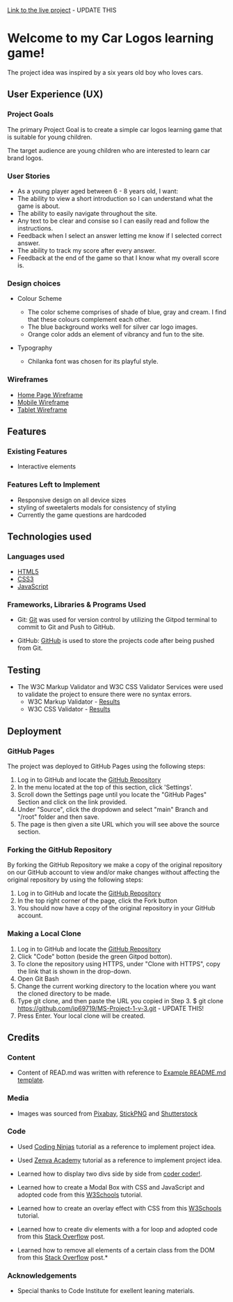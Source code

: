 [Link to the live project](https://ip69719.github.io/MS2/) - UPDATE THIS

# Welcome to my Car Logos learning game!
The project idea was inspired by a six years old boy who loves cars.



## User Experience (UX)

### Project Goals
The primary Project Goal is to create a simple car logos learning game that is suitable for young children.

The target audience are young children who are interested to learn car brand logos.


### User Stories

* As a young player aged between 6 - 8 years old, I want:
* The ability to view a short introduction so I can understand what the game is about.
* The ability to easily navigate throughout the site.
* Any text to be clear and consise so I can easily read and follow the instructions. 
* Feedback when I select an answer letting me know if I selected correct answer.
* The ability to track my score after every answer.
* Feedback at the end of the game so that I know what my overall score is.



### Design choices

* Colour Scheme
  * The color scheme comprises of shade of blue, gray and cream. I find that these colours complement each other.
  * The blue background works well for silver car logo images.
  * Orange color adds an element of vibrancy and fun to the site.


* Typography
  * Chilanka font was chosen for its playful style.



### Wireframes

* [Home Page Wireframe](https://github.com/ip69719/MS2/blob/main/wireframes/MS2%20Wireframe%20Desktop.pdf)
* [Mobile Wireframe ](https://github.com/ip69719/MS2/blob/main/wireframes/MS2%20Wireframe%20Phone.pdf)
* [Tablet Wireframe ](https://github.com/ip69719/MS2/blob/main/wireframes/MS2%20Wireframe%20Tablet.pdf)

## Features

### Existing Features
  * Interactive elements

### Features Left to Implement
  * Responsive design on all device sizes
  * styling of sweetalerts modals for consistency of styling
  * Currently the game questions are  hardcoded 



## Technologies used


### Languages used

* [HTML5](https://en.wikipedia.org/wiki/HTML5)
* [CSS3](https://en.wikipedia.org/wiki/CSS)
* [JavaScript](https://en.wikipedia.org/wiki/JavaScript)

### Frameworks, Libraries & Programs Used

* Git:
  [Git](https://git-scm.com/) was used for version control by utilizing the Gitpod terminal to commit to Git and Push to GitHub.

* GitHub:
  [GitHub](https://github.com/) is used to store the projects code after being pushed from Git.



## Testing

  * The W3C Markup Validator and W3C CSS Validator Services were used to validate the project to ensure there were no syntax errors.
    * W3C Markup Validator - [Results](https://github.com/ip69719/MS2/blob/main/testing/W3C%20Markup%20Validator.pdf)
    * W3C CSS Validator - [Results](https://github.com/ip69719/MS2/blob/main/testing/W3C%20CSS%20Validator.pdf)



## Deployment

### GitHub Pages

The project was deployed to GitHub Pages using the following steps:

1. Log in to GitHub and locate the [GitHub Repository](https://github.com/ip69719/project-two)
1. In the menu located at the top of this section, click 'Settings'.
1. Scroll down the Settings page until you locate the "GitHub Pages" Section and click on the link provided.
1. Under "Source", click the dropdown and select "main" Branch and "/root" folder and then save.
1. The page is then given a site URL which you will see above the source section.


### Forking the GitHub Repository

By forking the GitHub Repository we make a copy of the original repository on our GitHub account to view and/or make changes without affecting the original repository by using the following steps:

1. Log in to GitHub and locate the [GitHub Repository](https://github.com/ip69719/project-two)
1. In the top right corner of the page, click the Fork button 
1. You should now have a copy of the original repository in your GitHub account.

### Making a Local Clone

1. Log in to GitHub and locate the [GitHub Repository](https://github.com/ip69719/project-two)
1. Click "Code" botton (beside the green Gitpod botton).
1. To clone the repository using HTTPS, under "Clone with HTTPS", copy the link that is shown in the drop-down.
1. Open Git Bash
1. Change the current working directory to the location where you want the cloned directory to be made.
1. Type git clone, and then paste the URL you copied in Step 3.
$ git clone https://github.com/ip69719/MS-Project-1-v-3.git - UPDATE THIS!
1. Press Enter. Your local clone will be created.

## Credits

### Content

* Content of READ.md was written with reference to [Example README.md template](https://github.com/Code-Institute-Solutions/SampleREADME).

### Media

* Images was sourced from [Pixabay](https://pixabay.com/), [StickPNG](https://www.stickpng.com/) and [Shutterstock](https://www.shutterstock.com/home)

### Code

* Used [Coding Ninjas](https://www.codingninjas.com/blog/2020/11/03/how-to-create-a-quiz-in-javascript/?amp=1) tutorial as a reference to implement project idea.

* Used [Zenva Academy](https://academy.zenva.com/product/javascript-mini-projects-language-learning-game/) tutorial as a reference to implement project idea.

* Learned how to display two divs side by side from [coder coder!](https://coder-coder.com/display-divs-side-by-side/).

* Learned how to create a Modal Box with CSS and JavaScript and adopted code from this [W3Schools](https://www.w3schools.com/howto/howto_css_modals.asp) tutorial.

* Learned how to create an overlay effect with CSS from this [W3Schools](https://www.w3schools.com/howto/howto_css_overlay.asp) tutorial.

* Learned how to create div elements with a for loop and adopted code from this [Stack Overflow](https://stackoverflow.com/questions/42010723/creating-div-element-with-a-for-loop) post.

* Learned how to remove all elements of a certain class from the DOM from this [Stack Overflow](https://stackoverflow.com/questions/10842471/how-to-remove-all-elements-of-a-certain-class-from-the-dom) post.*

### Acknowledgements

* Special thanks to Code Institute for exellent leaning materials.